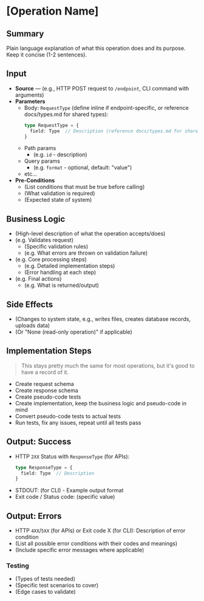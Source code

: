 <!--
Usage Guide:
This template provides a consistent structure for documenting API endpoints and CLI commands.
Adapt sections to fit your specific operation's needs:

- For API endpoints: Include HTTP method, path, body, query params as applicable
- For CLI commands: Include args, flags, and command structure
- Omit sections that don't apply (e.g., Path params if none exist, Body if GET request)
- Add inline type definitions for request/response schemas (don't add to docs/types.md)
- Reference docs/types.md only for shared primitives (Blob, BundleSummary, BundleManifest)
- Adjust parameter sections based on what your operation actually uses
- Keep the overall structure consistent but flexible to your needs
-->

# [Operation Name]

## Summary

Plain language explanation of what this operation does and its purpose. Keep it concise (1-2 sentences).

## Input

- **Source** — (e.g., HTTP POST request to `/endpoint`, CLI command with arguments)
- **Parameters**
  - Body: `RequestType` (define inline if endpoint-specific, or reference docs/types.md for shared types):
    ```typescript
    type RequestType = {
      field: Type  // Description (reference docs/types.md for shared types like Blob)
    }
    ```
  - Path params
    - (e.g. `id` - description)
  - Query params
    - (e.g. `format` - optional, default: "value")
  - etc...
- **Pre-Conditions**
  - (List conditions that must be true before calling)
  - (What validation is required)
  - (Expected state of system)

## Business Logic

- (High-level description of what the operation accepts/does)
- (e.g. Validates request)
  - (Specific validation rules)
  - (e.g. What errors are thrown on validation failure)
- (e.g. Core processing steps)
  - (e.g. Detailed implementation steps)
  - (Error handling at each step)
- (e.g. Final actions)
  - (e.g. What is returned/output)

## Side Effects

- (Changes to system state, e.g., writes files, creates database records, uploads data)
- (Or "None (read-only operation)" if applicable)

## Implementation Steps

> This stays pretty much the same for most operations, but it's good to have a record of it.

- Create request schema
- Create response schema
- Create pseudo-code tests
- Create implementation, keep the business logic and pseudo-code in mind
- Convert pseudo-code tests to actual tests
- Run tests, fix any issues, repeat until all tests pass

## Output: Success

- HTTP `2XX` Status with `ResponseType` (for APIs):
  ```typescript
  type ResponseType = {
    field: Type  // Description
  }
  ```
- STDOUT: (for CLI) - Example output format
- Exit code / Status code: (specific value)

## Output: Errors

- HTTP `4XX`/`5XX` (for APIs) or Exit code X (for CLI): Description of error condition
- (List all possible error conditions with their codes and meanings)
- (Include specific error messages where applicable)

### Testing
- (Types of tests needed)
- (Specific test scenarios to cover)
- (Edge cases to validate)
